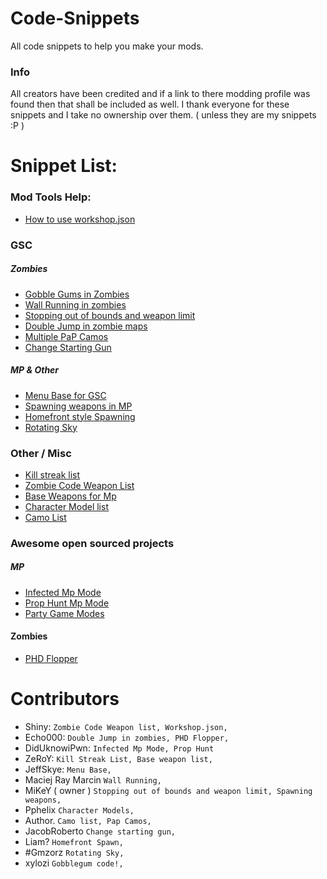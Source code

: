 # Code-Snippets

All code snippets to help you make your mods.

### Info
All creators have been credited and if a link to there modding profile was found then that shall be included as well. I thank everyone for these snippets and I take no ownership over them. ( unless they are my snippets :P )

# Snippet List:
### Mod Tools Help:
- [How to use workshop.json](Snippets/other/workshopconfig.md)

### GSC
##### Zombies
- [Gobble Gums in Zombies](Snippets/gsc/gubblegumeffects.gsc)
- [Wall Running in zombies](Snippets/gsc/wallrunning.gsc)
- [Stopping out of bounds and weapon limit](Snippets/gsc/outofbounds.gsc)
- [Double Jump in zombie maps](Snippets/gsc/doublejump.gsc)
- [Multiple PaP Camos](Snippets/gsc/packcamos.gsc)
- [Change Starting Gun](Snippets/gsc/changestartgun.gsc)

##### MP & Other
- [Menu Base for GSC](Snippets/gsc/menubase.gsc)
- [Spawning weapons in MP](Snippets/gsc/spawnweapons.gsc)
- [Homefront style Spawning](Snippets/gsc/homefrontspawn.gsc)
- [Rotating Sky](Snippets/gsc/rotatingsky.gsc)

### Other / Misc
- [Kill streak list](Snippets/other/killstreaks.md)
- [Zombie Code Weapon List](Snippets/other/weaponlist.md)
- [Base Weapons for Mp](Snippets/other/mpbaseweapons.md)
- [Character Model list](Snippets/other/charmodels.md)
- [Camo List](Snippets/other/camolist.md)

### Awesome open sourced projects
##### MP
- [Infected Mp Mode](https://github.com/DidUknowiPwn/Infected-T7)
- [Prop Hunt Mp Mode](https://github.com/DidUknowiPwn/Prop-Hunt-T7)
- [Party Game Modes](https://github.com/DidUknowiPwn/Party-Modes-T7)

#### Zombies
- [PHD Flopper](https://github.com/echo000/zombies_PHD)

# Contributors
- Shiny: `Zombie Code Weapon list, Workshop.json, `
- Echo000: `Double Jump in zombies, PHD Flopper, `
- DidUknowiPwn: `Infected Mp Mode, Prop Hunt`
- ZeRoY: `Kill Streak List, Base weapon list, `
- JeffSkye: `Menu Base, `
- Maciej Ray Marcin `Wall Running, `
- MiKeY ( owner ) `Stopping out of bounds and weapon limit, Spawning weapons, `
- Pphelix `Character Models, `
- Author. `Camo list, Pap Camos, `
- JacobRoberto `Change starting gun, `
- Liam? `Homefront Spawn, `
- #Gmzorz `Rotating Sky, `
- xylozi `Gobblegum code!, `
